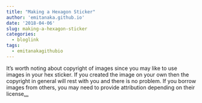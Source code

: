 ```yaml
---
title: "Making a Hexagon Sticker"
author: 'emitanaka.github.io'
date: '2018-04-06'
slug: making-a-hexagon-sticker
categories:
  - bloglink
tags:
  - emitanakagithubio
---
```


It’s worth noting about copyright of images since you may like to use images in your hex sticker. If you created the image on your own then the copyright in general will rest with you and there is no problem. If you borrow images from others, you may need to provide attribution depending on their license[... <i class="fas fa-external-link-alt"></i>](https://emitanaka.github.io/post/hexsticker/)


